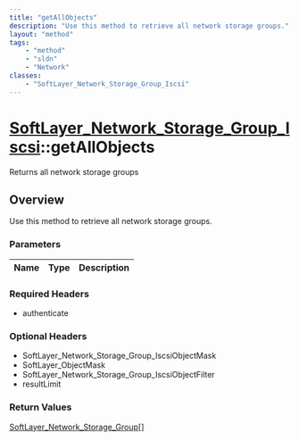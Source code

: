 ```yaml
---
title: "getAllObjects"
description: "Use this method to retrieve all network storage groups."
layout: "method"
tags:
    - "method"
    - "sldn"
    - "Network"
classes:
    - "SoftLayer_Network_Storage_Group_Iscsi"
---
```

# [SoftLayer_Network_Storage_Group_Iscsi](/reference/services/SoftLayer_Network_Storage_Group_Iscsi)::getAllObjects

Returns all network storage groups


## Overview 
Use this method to retrieve all network storage groups. 

### Parameters 
|Name | Type | Description |
| --- | --- | --- |


### Required Headers
* authenticate

### Optional Headers
* SoftLayer_Network_Storage_Group_IscsiObjectMask
* SoftLayer_ObjectMask
* SoftLayer_Network_Storage_Group_IscsiObjectFilter
* resultLimit

### Return Values
<a href='/reference/datatypes/SoftLayer_Network_Storage_Group'>SoftLayer_Network_Storage_Group[] </a>


